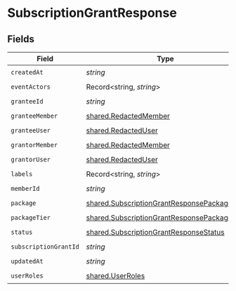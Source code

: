 # SubscriptionGrantResponse


## Fields

| Field                                                                                                             | Type                                                                                                              | Required                                                                                                          | Description                                                                                                       |
| ----------------------------------------------------------------------------------------------------------------- | ----------------------------------------------------------------------------------------------------------------- | ----------------------------------------------------------------------------------------------------------------- | ----------------------------------------------------------------------------------------------------------------- |
| `createdAt`                                                                                                       | *string*                                                                                                          | :heavy_check_mark:                                                                                                | N/A                                                                                                               |
| `eventActors`                                                                                                     | Record<string, *string*>                                                                                          | :heavy_check_mark:                                                                                                | N/A                                                                                                               |
| `granteeId`                                                                                                       | *string*                                                                                                          | :heavy_check_mark:                                                                                                | N/A                                                                                                               |
| `granteeMember`                                                                                                   | [shared.RedactedMember](../../../sdk/models/shared/redactedmember.md)                                             | :heavy_check_mark:                                                                                                | N/A                                                                                                               |
| `granteeUser`                                                                                                     | [shared.RedactedUser](../../../sdk/models/shared/redacteduser.md)                                                 | :heavy_check_mark:                                                                                                | N/A                                                                                                               |
| `grantorMember`                                                                                                   | [shared.RedactedMember](../../../sdk/models/shared/redactedmember.md)                                             | :heavy_check_mark:                                                                                                | N/A                                                                                                               |
| `grantorUser`                                                                                                     | [shared.RedactedUser](../../../sdk/models/shared/redacteduser.md)                                                 | :heavy_check_mark:                                                                                                | N/A                                                                                                               |
| `labels`                                                                                                          | Record<string, *string*>                                                                                          | :heavy_check_mark:                                                                                                | N/A                                                                                                               |
| `memberId`                                                                                                        | *string*                                                                                                          | :heavy_check_mark:                                                                                                | N/A                                                                                                               |
| `package`                                                                                                         | [shared.SubscriptionGrantResponsePackage](../../../sdk/models/shared/subscriptiongrantresponsepackage.md)         | :heavy_check_mark:                                                                                                | N/A                                                                                                               |
| `packageTier`                                                                                                     | [shared.SubscriptionGrantResponsePackageTier](../../../sdk/models/shared/subscriptiongrantresponsepackagetier.md) | :heavy_check_mark:                                                                                                | N/A                                                                                                               |
| `status`                                                                                                          | [shared.SubscriptionGrantResponseStatus](../../../sdk/models/shared/subscriptiongrantresponsestatus.md)           | :heavy_check_mark:                                                                                                | N/A                                                                                                               |
| `subscriptionGrantId`                                                                                             | *string*                                                                                                          | :heavy_check_mark:                                                                                                | N/A                                                                                                               |
| `updatedAt`                                                                                                       | *string*                                                                                                          | :heavy_check_mark:                                                                                                | N/A                                                                                                               |
| `userRoles`                                                                                                       | [shared.UserRoles](../../../sdk/models/shared/userroles.md)                                                       | :heavy_check_mark:                                                                                                | N/A                                                                                                               |